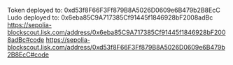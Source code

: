 Token deployed to: 0xd53f8F66F3Ff879B8A5026D0609e6B479b2B8EcC
Ludo deployed to: 0x6eba85C9A717385Cf91445f1846928bF2008adBc
https://sepolia-blockscout.lisk.com/address/0x6eba85C9A717385Cf91445f1846928bF2008adBc#code
https://sepolia-blockscout.lisk.com/address/0xd53f8F66F3Ff879B8A5026D0609e6B479b2B8EcC#code
